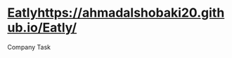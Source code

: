 # [Eatly](https://ahmadalshobaki20.github.io/Eatly/)https://ahmadalshobaki20.github.io/Eatly/
Company Task 
